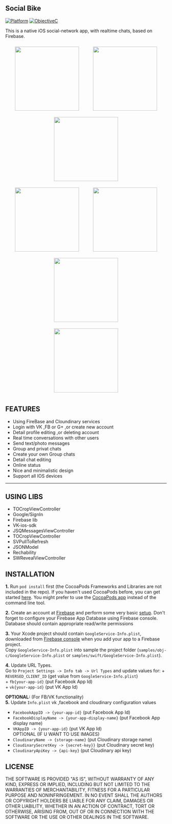 ## Social Bike

[![Platform](https://img.shields.io/badge/platform-ios-blue.svg?style=flat
)](https://developer.apple.com/iphone/index.action)
[![ObjectiveC](https://img.shields.io/badge/Objective--C-2.0-blue.svg)](https://developer.apple.com/library/content/documentation/Cocoa/Conceptual/ProgrammingWithObjectiveC/Introduction/Introduction.html)

This is a native iOS social-network app, with realtime chats, based on Firebase.

<div align="center">
<img src="https://preview.ibb.co/nJQwva/Simulator_Screen_Shot_Mar_31_2017_4_18_33_PM.png" width="200" style="margin:10px 20px">
<img src="https://preview.ibb.co/c3Xtaa/Simulator_Screen_Shot_Mar_31_2017_4_19_09_PM.png" width="200" style="margin:10px 20px"> 
<img src="https://preview.ibb.co/mpsn1F/Simulator_Screen_Shot_Mar_31_2017_4_54_22_PM.png" width="200" style="margin:10px 20px">
</br>
<img src="https://preview.ibb.co/duNLMF/Simulator_Screen_Shot_Mar_31_2017_4_18_51_PM.png" width="200" style="margin:10px 20px">
<img src="https://preview.ibb.co/eaaqMF/Simulator_Screen_Shot_Mar_31_2017_4_19_00_PM.png" width="200" style="margin:10px 20px">
<img src="https://preview.ibb.co/jDrwfa/Simulator_Screen_Shot_Apr_3_2017_11_09_48_AM.png" width="200" style="margin:10px 20px">
</br>
<img src="https://preview.ibb.co/daA1Tv/Simulator_Screen_Shot_Mar_31_2017_4_19_13_PM.png" width="200" style="margin:10px 20px">
</div>

## FEATURES

- Using FireBase and Cloundinary services
- Login with VK ,FB or G+ ,or create new account
- Detail profile editing ,or deleting account
- Real time conversations with other users
- Send text/photo messages
- Group and privat chats
- Create your own Group chats 
- Detail chat editing
- Online status
- Nice and minimalistic design
- Support all IOS devices

---
## USING LIBS

- TOCropViewController
- Google/SignIn
- Firebase lib
- VK-ios-sdk
- JSQMessagesViewController
- TOCropViewController
- SVPullToRefresh
- JSONModel
- Rechability
- SWRevealViewController

## INSTALLATION

**1.** Run `pod install` first (the CocoaPods Frameworks and Libraries are not included in the repo). If you haven't used CocoaPods before, you can get started [here](https://guides.cocoapods.org/using/getting-started.html). You might prefer to use the [CocoaPods app](https://cocoapods.org/app) instead of the command line tool.

**2.** Create an account at [Firebase](https://firebase.google.com) and perform some very basic [setup](https://firebase.google.com/docs/ios/setup). Don't forget to configure your Firebase App Database using Firebase console.
Database should contain appropriate read/write permissions

**3.** Your Xcode project should contain `GoogleService-Info.plist`, downloaded from [Firebase console](https://console.firebase.google.com) when you add your app to a Firebase project.<br>
Copy `GoogleService-Info.plist` into sample the project folder (`samples/obj-c/GoogleService-Info.plist` or `samples/swift/GoogleService-Info.plist`).

**4.** Update URL Types.<br>
Go to `Project Settings -> Info tab -> Url Types` and update values for:
	+ `REVERSED_CLIENT_ID` (get value from `GoogleService-Info.plist`) </br>
	+ `fb{your-app-id}` (put Facebook App Id) </br>
	+ `vk{your-app-id}` (put VK App Id)</br>
	
**OPTIONAL:** (For FB/VK functionality)
</br>
**5.** Update `Info.plist` vk ,facebook and cloudinary configuration values
  + `FacebookAppID -> {your-app-id}` (put Facebook App Id)
  + `FacebookDisplayName -> {your-app-display-name}` (put Facebook App display name)
  + `VKAppID -> {your-app-id}` (put VK App Id)
 </br> OPTIONAL (IF U WANT TO USE IMAGES)
  + `CloudinaryName -> {storage-name}` (put Cloudinary storage name)
  + `CloudinarySecretKey -> {secret-key}}` (put Cloudinary secret key)
  + `CloudinaryApiKey -> {api-key}` (put Cloudinary api key)



## LICENSE

THE SOFTWARE IS PROVIDED "AS IS", WITHOUT WARRANTY OF ANY KIND, EXPRESS OR
IMPLIED, INCLUDING BUT NOT LIMITED TO THE WARRANTIES OF MERCHANTABILITY,
FITNESS FOR A PARTICULAR PURPOSE AND NONINFRINGEMENT. IN NO EVENT SHALL THE
AUTHORS OR COPYRIGHT HOLDERS BE LIABLE FOR ANY CLAIM, DAMAGES OR OTHER
LIABILITY, WHETHER IN AN ACTION OF CONTRACT, TORT OR OTHERWISE, ARISING FROM,
OUT OF OR IN CONNECTION WITH THE SOFTWARE OR THE USE OR OTHER DEALINGS IN
THE SOFTWARE.

